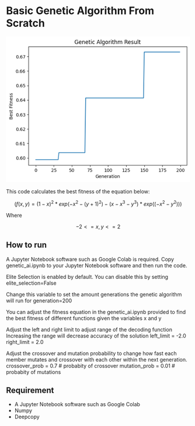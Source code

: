 # Basic Genetic Algorithm From Scratch

  ![alt text](intro.png "Using elite selection, the best chromosomes over many generations slowly rises starting from 0.60 to 0.67")

This code calculates the best fitness of the equation below:

$$\left(f(x,y)=(1-x)^2*exp(-x^2-(y+1)^2)-(x-x^3-y^3)*exp((-x^2-y^2))\right)$$

Where

$$-2<=x,y<=2$$

## How to run
A Jupyter Notebook software such as Google Colab is required. Copy genetic_ai.ipynb to your Jupyter Notebook software and then run the code.

Elite Selection is enabled by default. You can disable this by setting
  elite_selection=False

Change this variable to set the amount generations the genetic algorithm will run for
  generation=200

You can adjust the fitness equation in the genetic_ai.ipynb provided to find the best fitness of different functions given the variables x and y

Adjust the left and right limit to adjust range of the decoding function
Increasing the range will decrease accuracy of the solution
  left_limit = -2.0
  right_limit = 2.0

Adjust the crossover and mutation probability to change how fast each member mutates and crossover with each other within the next generation.
  crossover_prob = 0.7 # probabity of crossover
  mutation_prob = 0.01 # probabity of mutations

## Requirement
- A Jupyter Notebook software such as Google Colab
- Numpy
- Deepcopy
